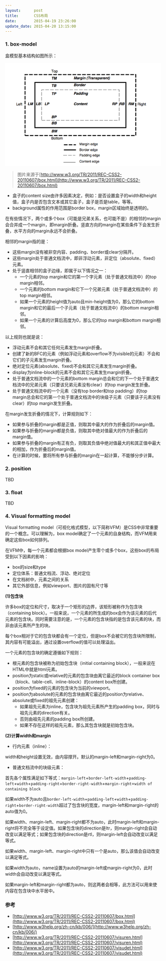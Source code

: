 ```yaml
---
layout:      post
title:       CSS布局
date:        2015-04-19 23:26:00
update_date: 2015-04-20 13:15:00
---
```


### 1. box-model

盒模型基本结构如图所示：

![](/images/2015-04-19-box-model.png)

> 图片来源于[http://www.w3.org/TR/2011/REC-CSS2-20110607/box.html](http://www.w3.org/TR/2011/REC-CSS2-20110607/box.html)

- 盒子的content size由许多因素决定，例如：是否设置盒子的width和height值，盒子内是否包含文本或其它盒子，盒子是否是table，等等。
- background属性的作用范围是border box，margin区域始终是透明的。

在有些情况下，两个或多个box（可能是兄弟关系，也可能不是）的相邻的margin会合并成一个margin，即margin折叠。竖直方向的margin在某些条件下会发生折叠，水平方向的margin永远不会折叠。

相邻的margin指的是：

- 这些margin没有被非空内容、padding、border或clear分隔开。
- 这些margin处于普通文档流中，即非浮动元素，非定位（absolute、fixed）元素。
- 处于竖直相邻的盒子边缘，即属于以下情况之一：
    - 一个元素的top margin和它的第一个字元素（处于普通文档流中）的top margin相邻。
    - 一个元素的bottom margin和它下一个兄弟元素（处于普通文档流中）的top margin相邻。
    - 如果一个元素的height值为auto且min-height值为0，那么它的bottom margin和它的最后一个子元素（处于普通文档流中）的bottom margin相邻。
    - 如果一个元素的计算后高度为0，那么它的top margin和bottom margin相邻。

以上规则也就是说：

- 浮动元素不会和其它任何元素发生margin折叠。
- 创建了新的BFC的元素（例如浮动元素和overflow不为visible的元素）不会和它们的子元素发生margin折叠。
- 绝对定位元素(absolute、fixed)不会和其它元素发生margin折叠。
- display为inline-block的元素不会和其它元素发生margin折叠。
- 处于普通文档流中的一个元素的bottom margin总会和它的下一个处于普通文档流中的兄弟元素（只要该兄弟元素没有clear）的top margin发生折叠。
- 处于普通文档流中的一个元素（没有top border和top padding）的top margin总会和它的第一个处于普通文档流中的块级子元素（只要该子元素没有clear）的top margin发生折叠。

在margin发生折叠的情况下，计算规则如下：

- 如果参与折叠的margin都是正值，则取其中最大的作为折叠后的margin值。
- 如果参与折叠的margin都是负值，则取其中绝对值最大的作为折叠后的margin值。
- 如果参与折叠的margin有正有负，则取其负值中绝对值最大的和其正值中最大的相加，作为折叠后的margin值。
- 在计算的时候，要将所有参与折叠的margin在一起计算，不能够分步计算。

### 2. position

TBD

### 3. float

TBD

### 4. Visual formatting model

Visual formatting model（可视化格式模型，以下简称VFM）是CSS中非常重要的一个概念。可以理解为，box model确定了一个元素的自身结构，而VFM用来确定这些box如何排列。

在VFM中，每一个元素都会根据box model产生零个或多个box，这些box的布局受到以下因素的影响：

- box的size和type
- 定位体系：普通文档流、浮动、绝对定位
- 在文档树中，元素之间的关系
- 其它外部信息，例如viewport、图片的固有尺寸等

**(1)包含块**

许多box的定位和尺寸，取决于一个矩形的边界，该矩形被称作为包含块（containing block）。一般来说，一个元素的所生成的box会作为该元素的后代元素的包含块。同时需要注意的是，一个元素的包含块指的是包含该元素的块，而非由该元素所产生的块。

每个box相对于它的包含块都会有一个定位，但是box不会被它的包含块所限制，其内容有可能溢出，通过设置overflow的值可以处理溢出。

一个元素的包含块的确定遵循如下规则：

- 根元素的包含块被称为初始包含块（initial containing block），一般来说在HTML中就是html元素。
- position为static或relative的元素的包含块由离它最近的block container box（block、table-cell、inline-block）的content box所创建。
- position为fixed的元素的包含块为当前的viewport。
- position为absolute的元素的包含块由离它最近的position为relative、absolute或fixed的祖先元素创建：
    - 如果祖先元素为inline，包含块为祖先元素所产生的padding box，同时与祖先元素的direction有关。
    - 否则由祖先元素的padding box所创建。
    - 如果不存在这样的祖先元素，那么其包含块就是初始包含块。

**(2)计算width和margin**

- 行内元素（inline）：

width和height设置无效，由内容撑开。默认的margin-left和margin-right为0。

- 普通文档流中的块级元素：

首先各个属性满足如下等式：`margin-left`+`border-left-width`+`padding-left`+`width`+`padding-right`+`border-right-width`+`margin-right`=`width of containing block`

如果width不为auto且`border-left-width`+`padding-left`+`width`+`padding-right`+`border-right-width`超过了包含块的宽度，margin-left和margin-right的auto值为0。

如果width、margin-left、margin-right都不为auto，此时margin-left和margin-right将不完全等于设定值。如果包含块的direction是ltr，则margin-right会自动改变以满足等式；如果包含块的direction是rtl，则margin-left会自动改变以满足等式。

如果width、margin-left、margin-right中只有一个是auto，那么该值会自动改变以满足等式。

如果width为auto，name设置为auto的margin-left或margin-right为0，此时width会自动改变以满足等式。

如果margin-left和margin-right都为auto，则这两者会相等，此方法可以用来使内容在包含块中水平居中。

### 参考

- [http://www.w3.org/TR/2011/REC-CSS2-20110607/box.html](http://www.w3.org/TR/2011/REC-CSS2-20110607/box.html)
- [http://www.w3help.org/zh-cn/kb/006/](http://www.w3help.org/zh-cn/kb/006/)
- [http://www.w3.org/TR/2011/REC-CSS2-20110607/visuren.html](http://www.w3.org/TR/2011/REC-CSS2-20110607/visuren.html)
- [http://www.w3.org/TR/2011/REC-CSS2-20110607/visudet.html](http://www.w3.org/TR/2011/REC-CSS2-20110607/visudet.html)
